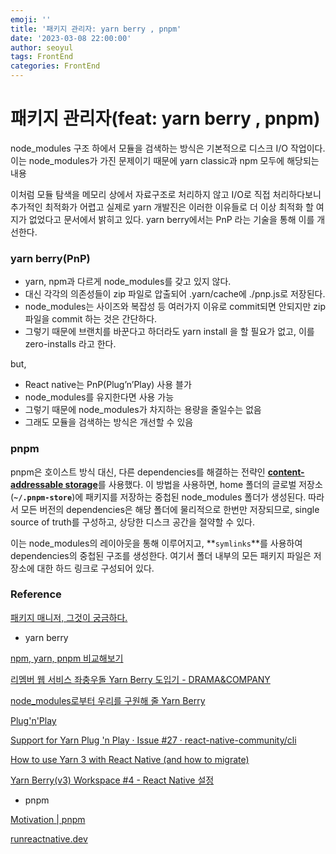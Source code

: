 ```yaml
---
emoji: ''
title: '패키지 관리자: yarn berry , pnpm'
date: '2023-03-08 22:00:00'
author: seoyul
tags: FrontEnd
categories: FrontEnd
---
```


# 패키지 관리자(feat: yarn berry , pnpm)

node_modules 구조 하에서 모듈을 검색하는 방식은 기본적으로 디스크 I/O 작업이다. 이는 node_modules가 가진 문제이기 때문에 yarn classic과 npm 모두에 해당되는 내용

이처럼 모듈 탐색을 메모리 상에서 자료구조로 처리하지 않고 I/O로 직접 처리하다보니 추가적인 최적화가 어렵고 실제로 yarn 개발진은 이러한 이유들로 더 이상 최적화 할 여지가 없었다고 문서에서 밝히고 있다. yarn berry에서는 PnP 라는 기술을 통해 이를 개선한다.

### yarn berry(PnP)

- yarn, npm과 다르게 node_modules를 갖고 있지 않다.
- 대신 각각의 의존성들이 zip 파일로 압출되어 .yarn/cache에 ./pnp.js로 저장된다.
- node_modules는 사이즈와 복잡성 등 여러가지 이유로 commit되면 안되지만 zip 파일을 commit 하는 것은 간단하다.
- 그렇기 때문에 브랜치를 바꾼다고 하더라도 yarn install 을 할 필요가 없고, 이를 zero-installs 라고 한다.

but,

- React native는 PnP(Plug’n’Play) 사용 블가
- node_modules를 유지한다면 사용 가능
- 그렇기 때문에 node_modules가 차지하는 용량을 줄일수는 없음
- 그래도 모듈을 검색하는 방식은 개선할 수 있음

### pnpm

pnpm은 호이스트 방식 대신, 다른 dependencies를 해결하는 전략인 [**content-addressable storage**](https://pnpm.io/next/symlinked-node-modules-structure)를 사용했다. 이 방법을 사용하면, home 폴더의 글로벌 저장소 (**`~/.pnpm-store`**)에 패키지를 저장하는 중첩된 node_modules 폴더가 생성된다. 따라서 모든 버전의 dependencies은 해당 폴더에 물리적으로 한번만 저장되므로, single source of truth를 구성하고, 상당한 디스크 공간을 절약할 수 있다.

이는 node_modules의 레이아웃을 통해 이루어지고, **`symlinks`**를 사용하여 dependencies의 중첩된 구조를 생성한다. 여기서 폴더 내부의 모든 패키지 파일은 저장소에 대한 하드 링크로 구성되어 있다.

### Reference

[패키지 매니저, 그것이 궁금하다.](https://medium.com/zigbang/%ED%8C%A8%ED%82%A4%EC%A7%80-%EB%A7%A4%EB%8B%88%EC%A0%80-%EA%B7%B8%EA%B2%83%EC%9D%B4-%EA%B6%81%EA%B8%88%ED%95%98%EB%8B%A4-5bacc65fb05d)

- yarn berry

[npm, yarn, pnpm 비교해보기](https://yceffort.kr/2022/05/npm-vs-yarn-vs-pnpm)

[리멤버 웹 서비스 좌충우돌 Yarn Berry 도입기 - DRAMA&COMPANY](https://blog.dramancompany.com/2023/02/리멤버-웹-서비스-좌충우돌-yarn-berry-도입기/)

[node_modules로부터 우리를 구원해 줄 Yarn Berry](https://toss.tech/article/node-modules-and-yarn-berry)

[Plug'n'Play](https://yarnpkg.com/features/pnp#incompatible)

[Support for Yarn Plug 'n Play · Issue #27 · react-native-community/cli](https://github.com/react-native-community/cli/issues/27)

[How to use Yarn 3 with React Native (and how to migrate)](https://levelup.gitconnected.com/how-to-use-yarn-3-with-react-native-and-how-to-migrate-c5f108108533)

[Yarn Berry(v3) Workspace #4 - React Native 설정](https://velog.io/@projaguar/Yarn-Berryv3-Workspace-4-React-Native-%EC%84%A4%EC%A0%95)

- pnpm

[Motivation | pnpm](https://pnpm.io/motivation)

[runreactnative.dev](https://runreactnative.dev/posts/pnpm-react-native)
